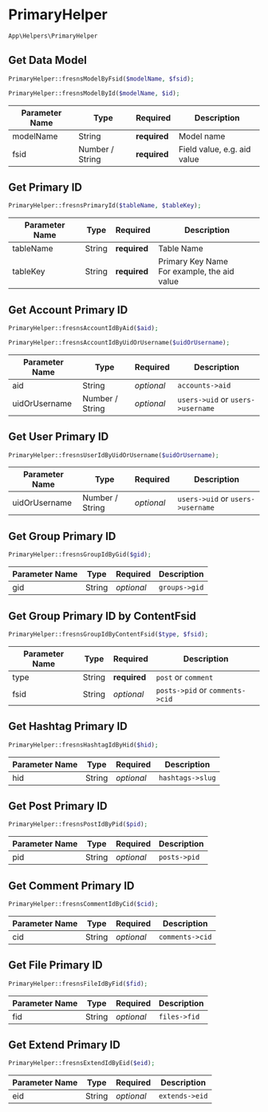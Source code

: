 # PrimaryHelper

`App\Helpers\PrimaryHelper`

## Get Data Model

```php
PrimaryHelper::fresnsModelByFsid($modelName, $fsid);

PrimaryHelper::fresnsModelById($modelName, $id);
```
| Parameter Name | Type | Required | Description |
| --- | --- | --- | --- |
| modelName | String | **required** | Model name |
| fsid | Number / String | **required** | Field value, e.g. aid value |

## Get Primary ID

```php
PrimaryHelper::fresnsPrimaryId($tableName, $tableKey);
```
| Parameter Name | Type | Required | Description |
| --- | --- | --- | --- |
| tableName | String | **required** | Table Name |
| tableKey | String | **required** | Primary Key Name<br>For example, the aid value |

## Get Account Primary ID

```php
PrimaryHelper::fresnsAccountIdByAid($aid);

PrimaryHelper::fresnsAccountIdByUidOrUsername($uidOrUsername);
```
| Parameter Name | Type | Required | Description |
| --- | --- | --- | --- |
| aid | String | *optional* | `accounts->aid` |
| uidOrUsername | Number / String | *optional* | `users->uid` or `users->username` |

## Get User Primary ID

```php
PrimaryHelper::fresnsUserIdByUidOrUsername($uidOrUsername);
```
| Parameter Name | Type | Required | Description |
| --- | --- | --- | --- |
| uidOrUsername | Number / String | *optional* | `users->uid` or `users->username` |

## Get Group Primary ID

```php
PrimaryHelper::fresnsGroupIdByGid($gid);
```
| Parameter Name | Type | Required | Description |
| --- | --- | --- | --- |
| gid | String | *optional* | `groups->gid` |

## Get Group Primary ID by ContentFsid

```php
PrimaryHelper::fresnsGroupIdByContentFsid($type, $fsid);
```
| Parameter Name | Type | Required | Description |
| --- | --- | --- | --- |
| type | String | **required** | `post` or `comment` |
| fsid | String | *optional* | `posts->pid` or `comments->cid` |

## Get Hashtag Primary ID

```php
PrimaryHelper::fresnsHashtagIdByHid($hid);
```
| Parameter Name | Type | Required | Description |
| --- | --- | --- | --- |
| hid | String | *optional* | `hashtags->slug` |

## Get Post Primary ID

```php
PrimaryHelper::fresnsPostIdByPid($pid);
```
| Parameter Name | Type | Required | Description |
| --- | --- | --- | --- |
| pid | String | *optional* | `posts->pid` |

## Get Comment Primary ID

```php
PrimaryHelper::fresnsCommentIdByCid($cid);
```
| Parameter Name | Type | Required | Description |
| --- | --- | --- | --- |
| cid | String | *optional* | `comments->cid` |

## Get File Primary ID

```php
PrimaryHelper::fresnsFileIdByFid($fid);
```
| Parameter Name | Type | Required | Description |
| --- | --- | --- | --- |
| fid | String | *optional* | `files->fid` |

## Get Extend Primary ID

```php
PrimaryHelper::fresnsExtendIdByEid($eid);
```
| Parameter Name | Type | Required | Description |
| --- | --- | --- | --- |
| eid | String | *optional* | `extends->eid` |
